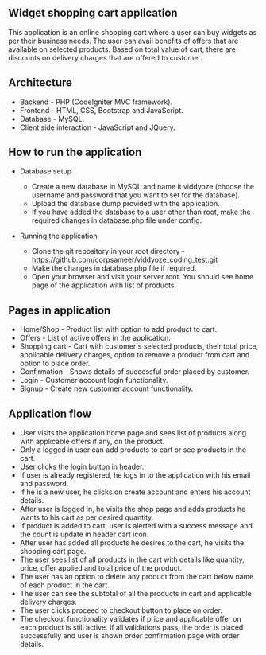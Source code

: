 ## Widget shopping cart application

This application is an online shopping cart where a user can buy widgets as per their business needs. The user can avail benefits of offers that are available on selected products. Based on total value of cart, there are discounts on delivery charges that are offered to customer.

## Architecture

- Backend - PHP (CodeIgniter MVC framework).
- Frontend -  HTML, CSS, Bootstrap and JavaScript.
- Database - MySQL.
- Client side interaction - JavaScript and JQuery.

## How to run the application

- Database setup
  * Create a new database in MySQL and name it viddyoze (choose the username and password that you want to set for the database).
  * Upload the database dump provided with the application.
  * If you have added the database to a user other than root, make the required changes in database.php file under config.

- Running the application
  * Clone the git repository in your root directory - https://github.com/corpsameer/viddyoze_coding_test.git
  * Make the changes in database.php file if required.
  * Open your browser and visit your server root. You should see home page of the application with list of products.

## Pages in application

- Home/Shop - Product list with option to add product to cart.
- Offers - List of active offers in the application.
- Shopping cart - Cart with customer's selected products, their total price, applicable delivery charges, option to remove a product from   cart and option to place order.
- Confirmation - Shows details of successful order placed by customer.
- Login - Customer account login functionality.
- Signup - Create new customer account functionality.

## Application flow

- User visits the application home page and sees list of products along with applicable offers if any, on the product.
- Only a logged in user can add products to cart or see products in the cart.
- User clicks the login button in header.
- If user is already registered, he logs in to the application with his email and password.
- If he is a new user, he clicks on create account and enters his account details.
- After user is logged in, he visits the shop page and adds products he wants to his cart as per desired quantity.
- If product is added to cart, user is alerted with a success message and the count is update in header cart icon.
- After user has added all products he desires to the cart, he visits the shopping cart page.
- The user sees list of all products in the cart with details like quantity, price, offer applied and total price of the product.
- The user has an option to delete any product from the cart below name of each product in the cart.
- The user can see the subtotal of all the products in cart and applicable delivery charges.
- The user clicks proceed to checkout button to place on order.
- The checkout functionality validates if price and applicable offer on each product is still active. If all validations pass,
the order is placed successfully and user is shown order confirmation page with order details.
